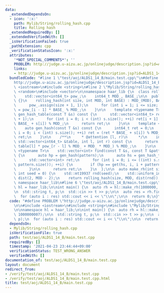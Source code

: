 ```yaml
---
data:
  _extendedDependsOn:
  - icon: ':x:'
    path: Mylib/String/rolling_hash.cpp
    title: Rolling hash
  _extendedRequiredBy: []
  _extendedVerifiedWith: []
  _isVerificationFailed: true
  _pathExtension: cpp
  _verificationStatusIcon: ':x:'
  attributes:
    '*NOT_SPECIAL_COMMENTS*': ''
    PROBLEM: http://judge.u-aizu.ac.jp/onlinejudge/description.jsp?id=ALDS1_14_B
    links:
    - http://judge.u-aizu.ac.jp/onlinejudge/description.jsp?id=ALDS1_14_B
  bundledCode: "#line 1 \"test/aoj/ALDS1_14_B/main.test.cpp\"\n#define PROBLEM \"\
    http://judge.u-aizu.ac.jp/onlinejudge/description.jsp?id=ALDS1_14_B\"\n\n#include\
    \ <iostream>\n#include <string>\n#line 2 \"Mylib/String/rolling_hash.cpp\"\n#include\
    \ <random>\n#include <vector>\n\nnamespace haar_lib {\n  class rolling_hash {\n\
    \    std::vector<int64_t> pow_;\n    int64_t MOD_, BASE_;\n\n  public:\n    rolling_hash()\
    \ {}\n    rolling_hash(int size, int MOD, int BASE) : MOD_(MOD), BASE_(BASE) {\n\
    \      pow_.assign(size + 1, 1);\n      for (int i = 1; i <= size; ++i) pow_[i]\
    \ = pow_[i - 1] * BASE_ % MOD_;\n    }\n\n    template <typename T>\n    auto\
    \ gen_hash_table(const T &s) const {\n      std::vector<int64_t> ret(s.size()\
    \ + 1);\n      for (int i = 0; i < (int) s.size(); ++i) ret[i + 1] = (ret[i] *\
    \ BASE_ + s[i]) % MOD_;\n      return ret;\n    }\n\n    template <typename T>\n\
    \    auto gen_hash(const T &s) const {\n      int64_t ret = 0;\n      for (int\
    \ i = 0; i < (int) s.size(); ++i) ret = (ret * BASE_ + s[i]) % MOD_;\n      return\
    \ ret;\n    }\n\n    /**\n     * @attention [l, r)\n     */\n    int64_t get(const\
    \ std::vector<int64_t> &table, int l, int r) const {\n      return (table[r] -\
    \ table[l] * pow_[r - l] % MOD_ + MOD_ * MOD_) % MOD_;\n    }\n\n    template\
    \ <typename T>\n    std::vector<int> find(const T &s, const T &pattern) const\
    \ {\n      auto hp = gen_hash(pattern);\n      auto hs = gen_hash_table(s);\n\
    \      std::vector<int> ret;\n      for (int i = 0; i <= ((int) s.size() - (int)\
    \ pattern.size()); ++i) {\n        if (hp == get(hs, i, i + pattern.size())) ret.push_back(i);\n\
    \      }\n\n      return ret;\n    }\n  };\n\n  auto make_rh(int size, int MOD,\
    \ int seed = 0) {\n    std::mt19937 rnd(seed);\n    std::uniform_int_distribution<>\
    \ dist(2, MOD - 2);\n    return rolling_hash(size, MOD, dist(rnd));\n  }\n}  //\
    \ namespace haar_lib\n#line 6 \"test/aoj/ALDS1_14_B/main.test.cpp\"\n\nnamespace\
    \ hl = haar_lib;\n\nint main() {\n  auto rh = hl::make_rh(1000000, 1000000007);\n\
    \n  std::string t, p;\n  std::cin >> t >> p;\n\n  auto res = rh.find(t, p);\n\
    \  for (auto i : res) std::cout << i << \"\\n\";\n\n  return 0;\n}\n"
  code: "#define PROBLEM \"http://judge.u-aizu.ac.jp/onlinejudge/description.jsp?id=ALDS1_14_B\"\
    \n\n#include <iostream>\n#include <string>\n#include \"Mylib/String/rolling_hash.cpp\"\
    \n\nnamespace hl = haar_lib;\n\nint main() {\n  auto rh = hl::make_rh(1000000,\
    \ 1000000007);\n\n  std::string t, p;\n  std::cin >> t >> p;\n\n  auto res = rh.find(t,\
    \ p);\n  for (auto i : res) std::cout << i << \"\\n\";\n\n  return 0;\n}\n"
  dependsOn:
  - Mylib/String/rolling_hash.cpp
  isVerificationFile: true
  path: test/aoj/ALDS1_14_B/main.test.cpp
  requiredBy: []
  timestamp: '2021-04-23 23:44:44+09:00'
  verificationStatus: TEST_WRONG_ANSWER
  verifiedWith: []
documentation_of: test/aoj/ALDS1_14_B/main.test.cpp
layout: document
redirect_from:
- /verify/test/aoj/ALDS1_14_B/main.test.cpp
- /verify/test/aoj/ALDS1_14_B/main.test.cpp.html
title: test/aoj/ALDS1_14_B/main.test.cpp
---
```

